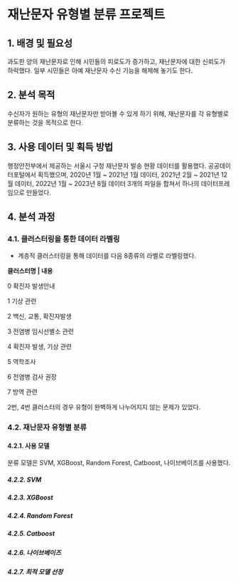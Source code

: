 # 재난문자 유형별 분류 프로젝트
## 1. 배경 및 필요성

과도한 양의 재난문자로 인해 시민들의 피로도가 증가하고, 재난문자에 대한 신뢰도가 하락했다. 일부 시민들은 아예 재난문자 수신 기능을 해제해 놓기도 한다. 
  
## 2. 분석 목적

  수신자가 원하는 유형의 재난문자만 받아볼 수 있게 하기 위해, 재난문자를 각 유형별로 분류하는 것을 목적으로 한다. 
 
## 3. 사용 데이터 및 획득 방법

  행정안전부에서 제공하는 서울시 구청 재난문자 발송 현황 데이터를 활용했다. 공공데이터포털에서 획득했으며, 2020년 1월 ~ 2021년 1월 데이터, 2021년 2월 ~ 2021년 12월 데이터, 2022년 1월 ~ 2023년 8월 데이터 3개의 파일을 합쳐서 하나의 데이터프레임으로 만들었다.

## 4. 분석 과정
### 4.1. 클러스터링을 통한 데이터 라벨링
- 계층적 클러스터링을 통해 데이터를 다음 8종류의 라벨로 라벨링했다.
 
**클러스터명 | 내용**

0   확진자 발생안내

1   기상 관련

2   백신, 교통, 확진자발생

3   전염병 임시선별소 관련

4   확진자 발생, 기상 관련

5   역학조사

6   전염병 검사 권장

7   방역 관련

 2번, 4번 클러스터의 경우 유형이 완벽하게 나누어지지 않는 문제가 있었다. 

### 4.2. 재난문자 유형별 분류
#### 4.2.1. 사용 모델
 분류 모델은 SVM, XGBoost, Random Forest, Catboost, 나이브베이즈를 사용했다.
 
##### 4.2.2. SVM
##### 4.2.3. XGBoost
##### 4.2.4. Random Forest
##### 4.2.5. Catboost
##### 4.2.6. 나이브베이즈
##### 4.2.7. 최적 모델 선정



